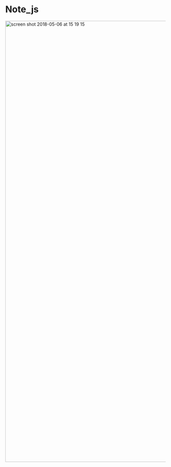 # Note_js

<img width="1383" alt="screen shot 2018-05-06 at 15 19 15" src="https://user-images.githubusercontent.com/36331920/39674287-6c099dde-5141-11e8-99bc-0122b7e7643c.png">
